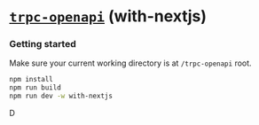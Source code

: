 # [**`trpc-openapi`**](../../README.md) (with-nextjs)

### Getting started

Make sure your current working directory is at `/trpc-openapi` root.

```bash
npm install
npm run build
npm run dev -w with-nextjs
```
D